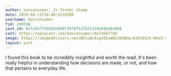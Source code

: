 ```yaml
---
author: kenconsumer, 2x former champ
date: 2024-04-11T10:46:52+0200
username: kenconsumer
fid: 249556
cast_id: 0xfe5677dd10de950f39f0f1a7d213a5e040a0a0b8
cast: https://warpcast.com/kenconsumer/0xfe5677dd
image: https://imagedelivery.net/BXluQx4ige9GuW0Ia56BHw/b10c0524-66e3-46e3-5f7a-11c8cd590700/original
layout: post
---
```

I found this book to be incredibly insightful and worth the read. It's been really helpful in understanding how decisions are made, or not, and how that pertains to everyday life.  

<img src='https://imagedelivery.net/BXluQx4ige9GuW0Ia56BHw/b10c0524-66e3-46e3-5f7a-11c8cd590700/original' alt='' referrerpolicy='no-referrer'/>
<img src='https://imagedelivery.net/BXluQx4ige9GuW0Ia56BHw/2fb50d0b-e37e-4185-0cd8-a8b6bfd89d00/original' alt='' referrerpolicy='no-referrer'/>